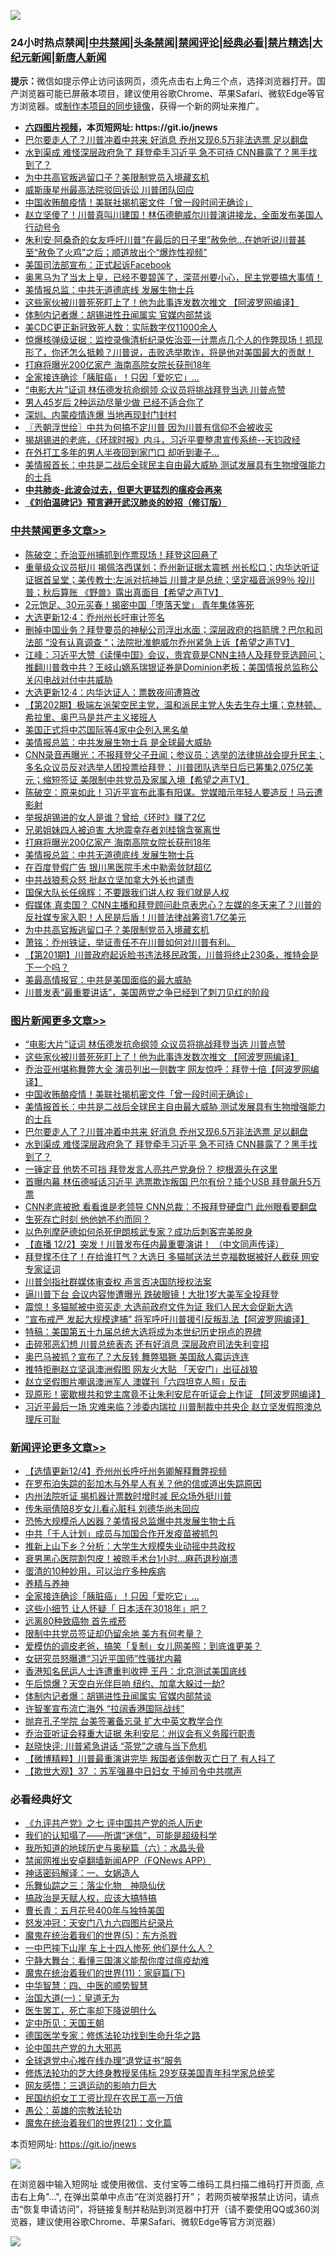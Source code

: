 ![](https://raw.githubusercontent.com/fqnews/bnews/master/64photo/fqnews-qr.jpg)

<div id="tt">
<h3>24小时热点禁闻|<a href="#%E4%B8%AD%E5%85%B1%E7%A6%81%E9%97%BB%E6%9B%B4%E5%A4%9A%E6%96%87%E7%AB%A0">中共禁闻</a>|<a href="#%E5%9B%BE%E7%89%87%E6%96%B0%E9%97%BB%E6%9B%B4%E5%A4%9A%E6%96%87%E7%AB%A0">头条禁闻</a>|<a href="#%E6%96%B0%E9%97%BB%E8%AF%84%E8%AE%BA%E6%9B%B4%E5%A4%9A%E6%96%87%E7%AB%A0">禁闻评论|<a href="#%E5%BF%85%E7%9C%8B%E7%BB%8F%E5%85%B8%E5%A5%BD%E6%96%87">经典必看|<a href="/video.md#%E7%A6%81%E7%89%87%E7%B2%BE%E9%80%89">禁片精选</a>|<a href="https://github.com/fqnews/djy/blob/master/gb/nf1351518.md#1">大纪元新闻</a>|<a href="https://github.com/fqnews/ntdtv/blob/master/gb/prog204.md#1">新唐人新闻</a></h3>
<div><b>提示：</b>微信如提示停止访问该网页，须先点击右上角三个点，选择浏览器打开。国产浏览器可能已屏蔽本项目，建议使用谷歌Chrome、苹果Safari、微软Edge等官方浏览器。或<a href="https://github.com/fqnews/bnews/blob/master/%E5%88%B6%E4%BD%9Cgit%E7%A6%81%E9%97%BB%E9%95%9C%E5%83%8F.md">制作本项目的同步镜像</a>，获得一个新的网址来推广。</div>
<ul>
<li><b><a href="http://d1.bdrive.tk/64.mp4" target="_blank">六四图片视频</a>，本页短网址: https://git.io/jnews</b></li>
<li><a href="/topimagenews/20201204/1441733.md">巴尔要走人了？川普冲着中共来 好消息 乔州又现6.5万非法选票 足以翻盘</a></li>
<li><a href="/topimagenews/20201204/1441718.md">水到渠成 难怪深层政府急了 拜登牵手习近平 急不可待 CNN暴露了？黑手找到了？</a></li>
<li><a href="/cbnews/20201204/1441954.md">为中共高官叛逃留口子？美限制党员入境藏玄机</a></li>
<li><a href="/cnnews/20201204/1442038.md">威斯康星州最高法院驳回诉讼 川普团队回应</a></li>
<li><a href="/topimagenews/20201204/1441871.md">中国收贿酿疫情！美联社揭机密文件「曾一段时间无确诊」</a></li>
<li><a href="/bannedvideo/20201204/1441893.md">赵立坚傻了！川普真叫川建国！林伍德鲍威尔川普演讲接龙，全面发布美国人行动号令</a></li>
<li><a href="/worldnews/usa/20201204/1441649.md">朱利安·阿桑奇的女友呼吁川普“在最后的日子里”赦免他…在她听说川普甚至“赦免了火鸡”之后；顺道放出个“爆炸性视频”</a></li>
<li><a href="/cnnews/20201204/1442074.md">美国司法部宣布：正式起诉Facebook</a></li>
<li><a href="/bannedvideo/20201204/1441816.md">奥黑马为了当太上皇，已经不要碧莲了，深蓝州要小心，民主党要搞大事情！</a></li>
<li><a href="/cbnews/20201204/1442037.md">美情报总监：中共无道德底线 发展生物士兵</a></li>
<li><a href="/topimagenews/20201204/1442014.md">这些家伙被川普死死盯上了！他为此事连发数次推文 【阿波罗网编译】</a></li>
<li><a href="/comments/20201204/1441977.md">体制内记者爆：胡锡进性丑闻属实 官媒内部禁谈</a></li>
<li><a href="/cnnews/20201204/1442073.md">美CDC更正新冠致死人数：实际数字仅11000余人</a></li>
<li><a href="/bannedvideo/20201204/1441690.md">惊爆核弹级证据：监控录像清析纪录佐治亚一计票点几个人的作弊现场！抓现形了，你还怎么抵赖？川普说，击败选举欺诈，将是他对美国最大的贡献！</a></li>
<li><a href="/cbnews/20201204/1442043.md">打麻将曝光200亿家产 海南高院女院长获刑18年</a></li>
<li><a href="/comments/20201204/1442044.md">全家接连确诊「胰脏癌」！只因「爱吃它」...</a></li>
<li><a href="/topimagenews/20201204/1442050.md">“电影大片”证词 林伍德发抗命纲领 众议员将挑战拜登当选 川普点赞</a></li>
<li><a href="/health/20201204/1441992.md">男人45岁后 2种运动尽量少做 已经不适合你了</a></li>
<li><a href="/cbnews/20201204/1441827.md">深圳、内蒙疫情连爆 当地再现封门封村</a></li>
<li><a href="/ssgc/20201204/1441730.md">〖兲朝浮世绘〗中共为何搞不定川普 因为川普有信仰不会被收买</a></li>
<li><a href="/bannedvideo/20201204/1441749.md">揭胡锡进的老底，《环球时报》内斗，习近平要整肃宣传系统--天钧政经</a></li>
<li><a href="/funmedia/20201204/1441805.md">在外打工多年的男人半夜回到家门口 却听到妻子…</a></li>
<li><a href="/topimagenews/20201204/1441776.md">美情报首长：中共是二战后全球民主自由最大威胁 测试发展具有生物增强能力的士兵</a></li>
<li><b><a href="/comments/20200211/1275071.md" target="_blank">中共肺炎-此波会过去，但更大更猛烈的瘟疫会再来</a></b></li>
<li><b><a href="/comments/20200207/1272816.md" target="_blank">《刘伯温碑记》预言避开武汉肺炎的妙招（修订版）</a></b></li>
</ul>
</div>

<div class="catlist">
<h3><a href="/cbnews/" target="_blank">中共禁闻</a><span><a href="/cbnews/" target="_blank" rel="nofollow">更多文章>></a></span></h3>
<ul>
<li><a href="/cbnews/20201205/1442249.md" target="_blank">陈破空：乔治亚州捕抓到作票现场！拜登这回悬了</a></li>
<li><a href="/cbnews/20201205/1442225.md" target="_blank">重量级众议员挺川  揭佩洛西谋划；乔州新证据太震撼  州长松口；内华达听证 证据首呈堂；美传教士:左派对抗神旨  川普才是总统；坚定福音派99％ 投川普；秋后算账 《野兽》露出真面目【希望之声TV】</a></li>
<li><a href="/cbnews/20201205/1442222.md" target="_blank">2元饱足、30元买春！揭密中国「堕落天堂」 青年集体等死</a></li>
<li><a href="/cbnews/20201204/1442177.md" target="_blank">大选更新12·4：乔州州长吁审计签名</a></li>
<li><a href="/cbnews/20201204/1442131.md" target="_blank">删掉中国业务？拜登要员的神秘公司浮出水面；深层政府的挡箭牌？巴尔和司法部 &#8220;没有认真调查 &#8220;；法院批准鲍威尔乔州紧急上诉【希望之声TV】</a></li>
<li><a href="/cbnews/20201204/1442130.md" target="_blank">江峰：习近平大赞《读懂中国》会议，贵宾竟是CNN主持人及拜登竞选顾问；推翻川普救中共？王岐山嫡系瑞银证券是Dominion老板；美国情报总监称公关闪电战对付中共威胁</a></li>
<li><a href="/cbnews/20201204/1442107.md" target="_blank">大选更新12·4：内华达证人：票数夜间遭篡改</a></li>
<li><a href="/cbnews/20201204/1442106.md" target="_blank">【第202期】极端左派架空民主党，温和派民主党人失去生存土壤；克林顿、希拉里、奥巴马是共产主义接班人</a></li>
<li><a href="/cbnews/20201204/1442099.md" target="_blank">美国正式将中芯国际等4家中企列入黑名单</a></li>
<li><a href="/cbnews/20201204/1442098.md" target="_blank">美情报总监：中共发展生物士兵 是全球最大威胁</a></li>
<li><a href="/cbnews/20201204/1442090.md" target="_blank">CNN录音再曝光：不报拜登父子丑闻；参议员：选举的法律挑战会提升民主；多名众议员反对选举人团投票给拜登； 川普团队选举日后已筹集2.075亿美元；缩短签证 美限制中共党员及家属入境【希望之声TV】</a></li>
<li><a href="/cbnews/20201204/1442087.md" target="_blank">陈破空：原来如此！习近平宣布此事有阳谋。党媒暗示年轻人要造反！马云遭影射</a></li>
<li><a href="/cbnews/20201204/1442064.md" target="_blank">举报胡锡进的女人是谁？曾给《环时》赚了2亿</a></li>
<li><a href="/cbnews/20201204/1442051.md" target="_blank">兄弟姐妹四人被迫害 大地震幸存者刘桂锦含冤离世</a></li>
<li><a href="/cbnews/20201204/1442043.md" target="_blank">打麻将曝光200亿家产 海南高院女院长获刑18年</a></li>
<li><a href="/cbnews/20201204/1442037.md" target="_blank">美情报总监：中共无道德底线 发展生物士兵</a></li>
<li><a href="/cbnews/20201204/1441982.md" target="_blank">在百度登假广告 银川黑医院手术中勒索敛财超亿</a></li>
<li><a href="/cbnews/20201204/1441966.md" target="_blank">中共战狼惹众怒 批赵立坚加拿大外长也谴责</a></li>
<li><a href="/cbnews/20201204/1441965.md" target="_blank">国保大队长任绵辉：不要跟我们讲人权 我们就是人权</a></li>
<li><a href="/cbnews/20201204/1441955.md" target="_blank">假媒体 真卖国？ CNN主播和拜登顾问赴京表忠心？左媒的冬天来了？川普的反社媒专家入职！人民是后盾！川普法律战筹资1.7亿美元</a></li>
<li><a href="/cbnews/20201204/1441954.md" target="_blank">为中共高官叛逃留口子？美限制党员入境藏玄机</a></li>
<li><a href="/cbnews/20201204/1441939.md" target="_blank">萧铭：乔州铁证，举证责任不在川普如何对川普有利。</a></li>
<li><a href="/cbnews/20201204/1441935.md" target="_blank">【第201期】川普政府起诉脸书违法移民政策，川普将终止230条，推特会是下一个吗？</a></li>
<li><a href="/cbnews/20201204/1441931.md" target="_blank">美最高情报官：中共是美国面临的最大威胁</a></li>
<li><a href="/cbnews/20201204/1441868.md" target="_blank">川普发表“最重要讲话”，美国两党之争已经到了刺刀见红的阶段</a></li>

</ul>
</div>
<div class="catlist">
<h3><a href="/topimagenews/" target="_blank">图片新闻</a><span><a href="/topimagenews/" target="_blank" rel="nofollow">更多文章>></a></span></h3>
<ul>
<li><a href="/topimagenews/20201204/1442050.md" target="_blank">“电影大片”证词 林伍德发抗命纲领 众议员将挑战拜登当选 川普点赞</a></li>
<li><a href="/topimagenews/20201204/1442014.md" target="_blank">这些家伙被川普死死盯上了！他为此事连发数次推文 【阿波罗网编译】</a></li>
<li><a href="/topimagenews/20201204/1441990.md" target="_blank">乔治亚州堪称舞弊大全 演员列出一则数字 网友惊呼：拜登十倍【阿波罗网编译】</a></li>
<li><a href="/topimagenews/20201204/1441871.md" target="_blank">中国收贿酿疫情！美联社揭机密文件「曾一段时间无确诊」</a></li>
<li><a href="/topimagenews/20201204/1441776.md" target="_blank">美情报首长：中共是二战后全球民主自由最大威胁 测试发展具有生物增强能力的士兵</a></li>
<li><a href="/topimagenews/20201204/1441733.md" target="_blank">巴尔要走人了？川普冲着中共来 好消息 乔州又现6.5万非法选票 足以翻盘</a></li>
<li><a href="/topimagenews/20201204/1441718.md" target="_blank">水到渠成 难怪深层政府急了 拜登牵手习近平 急不可待 CNN暴露了？黑手找到了？</a></li>
<li><a href="/topimagenews/20201204/1441655.md" target="_blank">一锤定音 他势不可挡 拜登发言人亮共产党身份？ 挖根源头在这里</a></li>
<li><a href="/topimagenews/20201203/1441592.md" target="_blank">首曝内幕 林伍德喊话习近平 选票欺诈叛国 巴尔有份？插个USB 拜登飙升5万票</a></li>
<li><a href="/topimagenews/20201203/1441549.md" target="_blank">CNN老底被掀 看看谁是老领导 CNN总裁：不报拜登硬盘门 此州眼看要翻盘</a></li>
<li><a href="/topimagenews/20201203/1441487.md" target="_blank">生死存亡时刻 他他她不约而同？</a></li>
<li><a href="/topimagenews/20201203/1441323.md" target="_blank">以色列摩萨德如何杀死伊朗核武专家？成功后刺客完美脱身</a></li>
<li><a href="/comments/20201203/1441124.md" target="_blank">【直播 12/2】突发！川普发布任内最重要演讲！ （中文同声传译）</a></li>
<li><a href="/topimagenews/20201203/1441093.md" target="_blank">拜登撑不住了！在给谁打气？大选日 多猫腻送法兰克福数据被好人截获 网安专家证词</a></li>
<li><a href="/topimagenews/20201203/1441065.md" target="_blank">川普剑指社群媒体审查权 声言否决国防授权法案</a></li>
<li><a href="/topimagenews/20201203/1441064.md" target="_blank">逼川普下台 会议内容惨遭曝光 跌破眼镜！大批1岁大美军全投拜登</a></li>
<li><a href="/topimagenews/20201202/1440845.md" target="_blank">震惊！多猫腻被中资买走 大选前政府文件为证 我们人民大会促新大选</a></li>
<li><a href="/topimagenews/20201202/1440808.md" target="_blank">“宣布戒严 发起大规模逮捕&#8221; 将军呼吁川普援引反叛乱法【阿波罗网编译】</a></li>
<li><a href="/comments/20201202/1440697.md" target="_blank">特稿：美国第五十九届总统大选将成为本世纪历史拐点的界碑</a></li>
<li><a href="/topimagenews/20201202/1440468.md" target="_blank">击碎邪恶幻想 川普总统表态 还有好消息 深层政府司法失利变招</a></li>
<li><a href="/topimagenews/20201202/1440425.md" target="_blank">奥巴马被抓？宣布了？大反转 舞弊猖獗 美国敌人霉运连连</a></li>
<li><a href="/topimagenews/20201202/1440424.md" target="_blank">推特拒删赵立坚讽澳洲假图 网友火大贴 「天安门」出征战狼</a></li>
<li><a href="/topimagenews/20201202/1440414.md" target="_blank">赵立坚假图片嘲讽澳洲军人 澳媒刊「六四坦克人照」反击</a></li>
<li><a href="/topimagenews/20201201/1440268.md" target="_blank">现原形！密歇根共和党主席竟不让朱利安尼在听证会上作证 【阿波罗网编译】</a></li>
<li><a href="/topimagenews/20201201/1440232.md" target="_blank">习近平最后一场 灾难来临？涉委内瑞拉 川普制裁中共央企 赵立坚发假照澳总理斥可耻</a></li>

</ul>
</div>
<div class="catlist">
<h3><a href="/comments/" target="_blank">新闻评论</a><span><a href="/comments/" target="_blank" rel="nofollow">更多文章>></a></span></h3>
<ul>
<li><a href="/comments/20201205/1442247.md" target="_blank">【选情更新12/4】乔州州长呼吁州务卿解释舞弊视频</a></li>
<li><a href="/comments/20201205/1442226.md" target="_blank">在罗布泊失踪的彭加木与外星人有关？他的信或道出失踪原因</a></li>
<li><a href="/comments/20201204/1442133.md" target="_blank">内州法院听证 揭机器计票数时增时减 民众场外挺川普</a></li>
<li><a href="/comments/20201204/1442132.md" target="_blank">传朱丽倩陪8岁女儿看心脏科 刘德华尚未回应</a></li>
<li><a href="/comments/20201204/1442095.md" target="_blank">恐怖大规模杀人凶器？美情报总监爆中共发展生物士兵</a></li>
<li><a href="/comments/20201204/1442086.md" target="_blank">中共「千人计划」成员与加国合作开发疫苗被抓包</a></li>
<li><a href="/comments/20201204/1442077.md" target="_blank">推新上山下乡？分析：大学生大规模失业动摇中共政权</a></li>
<li><a href="/comments/20201204/1442048.md" target="_blank">衰男黑心医院割包皮！被晾手术台1小时…麻药退秒崩溃</a></li>
<li><a href="/comments/20201204/1442047.md" target="_blank">蛋清的10种妙用，可以治疗多种疾病</a></li>
<li><a href="/comments/20201204/1442045.md" target="_blank">养精与养神</a></li>
<li><a href="/comments/20201204/1442044.md" target="_blank">全家接连确诊「胰脏癌」！只因「爱吃它」&#8230;</a></li>
<li><a href="/comments/20201204/1442040.md" target="_blank">这些小细节 让人怀疑「 日本活在3018年」吧？</a></li>
<li><a href="/comments/20201204/1442039.md" target="_blank">远离80种致癌物 首先戒菸</a></li>
<li><a href="/comments/20201204/1442031.md" target="_blank">限制中共党员签证却仍留余地 美方有何考量？</a></li>
<li><a href="/comments/20201204/1442030.md" target="_blank">爱模仿的调皮老爸，搞笑「复制」女儿网美照：到底谁更美？</a></li>
<li><a href="/comments/20201204/1442024.md" target="_blank">女研究员怒曝遭“习近平国师”性骚扰内幕</a></li>
<li><a href="/comments/20201204/1442023.md" target="_blank">香港知名民运人士连遭重判收押 王丹：北京测试美国底线</a></li>
<li><a href="/comments/20201204/1442022.md" target="_blank">午后惊爆？天空白光伴巨响 纽约、加拿大躲过一劫?</a></li>
<li><a href="/comments/20201204/1441977.md" target="_blank">体制内记者爆：胡锡进性丑闻属实 官媒内部禁谈</a></li>
<li><a href="/comments/20201204/1441976.md" target="_blank">许智峯宣布流亡海外 “拉阔香港国际战线”</a></li>
<li><a href="/comments/20201204/1441975.md" target="_blank">抛弃孔子学院 台美签署备忘录 扩大中英文教学合作</a></li>
<li><a href="/comments/20201204/1441962.md" target="_blank">乔治亚听证会释重大证据 朱利安尼：州议会有义务履行职责</a></li>
<li><a href="/comments/20201204/1441940.md" target="_blank">赵晓快评: 川普紧急讲话 “茶党”之魂与当下危机</a></li>
<li><a href="/comments/20201204/1441934.md" target="_blank">【微博精粹】川普最重演讲完毕 叛国者该倒数灭亡日了 有人抖了</a></li>
<li><a href="/comments/20201204/1441903.md" target="_blank">【欺世大观】37 ：苏军强暴中日妇女 干掉司令中共噤声</a></li>

</ul>
</div>

<div class="catlist">
<h3>必看经典好文</h3>
<ul>
<li><a href="/bookonline/20131116/201048.md" target="_blank">《九评共产党》之七 评中国共产党的杀人历史</a></li>
<li><a href="/sohnews/20161029/607205.md" target="_blank">我们的认知塌了——所谓“迷信”，可能是超级科学</a></li>
<li><a href="/cbnews/20171115/856086.md" target="_blank">我所知道的地球历史与奥秘篇（六）：水晶头骨</a></li>
<li><a href="/comments/20200503/1322531.md" target="_blank">禁闻网推出安卓翻墙新闻APP（FQNews APP）</a></li>
<li><a href="/comments/20200609/1342224.md" target="_blank">神话密码解译：一、女娲造人</a></li>
<li><a href="/tculture/20190101/1056889.md" target="_blank">乐舞仙踪之三：落尘化物　神隐仙伏</a></li>
<li><a href="/comments/20200814/1379994.md" target="_blank">搞政治是天赋人权，应该大搞特搞</a></li>
<li><a href="/comments/20200713/1359796.md" target="_blank">曹长青：五月花号400年与独特美国</a></li>
<li><a href="/comments/20200604/783200.md" target="_blank">怒发冲冠：天安门八九六四图片纪录片</a></li>
<li><a href="/topimagenews/20180524/946967.md" target="_blank">魔鬼在统治着我们的世界(5)：东方杀戮</a></li>
<li><a href="/cbnews/20200611/1343057.md" target="_blank">一中巴摔下山崖 车上十四人惨死 他们是什么人？</a></li>
<li><a href="/comments/20200527/1273654.md" target="_blank">宁静大舞台：看懂三国演义能帮你度过瘟疫劫难</a></li>
<li><a href="/topimagenews/20180530/950691.md" target="_blank">魔鬼在统治着我们的世界(11)：家庭篇(下)</a></li>
<li><a href="/comments/20200605/783247.md" target="_blank">中华智慧：四、中医的顺势智慧</a></li>
<li><a href="/cbnews/20180307/911097.md" target="_blank">治国大道(一)：皇道无为</a></li>
<li><a href="/sohnews/20150904/445868.md" target="_blank">医生罢工，死亡率却下降说明什么</a></li>
<li><a href="/tculture/xiulian/20151111/470021.md" target="_blank">定中所见：天国王朝</a></li>
<li><a href="/comments/20200607/783186.md" target="_blank">德国医学专家：修炼法轮功找到生命升华之路</a></li>
<li><a href="/comments/20200717/1361899.md" target="_blank">论中国共产党的九大邪恶</a></li>
<li><a href="/cbnews/20200819/1382346.md" target="_blank">全球退党中心推在线办理“退党证书”服务</a></li>
<li><a href="/comments/20190517/1129285.md" target="_blank">修炼法轮功的芝大终身教授吴伟标 29岁获美国青年科学家总统奖</a></li>
<li><a href="/cbnews/20200126/1265515.md" target="_blank">网友感悟：三退运动的影响力巨大</a></li>
<li><a href="/lifebaike/20200515/1328783.md" target="_blank">民国纺织女工工资比现在农民工高一万倍</a></li>
<li><a href="/comments/20200313/1292991.md" target="_blank">愚公：英雄的宗教法轮功</a></li>
<li><a href="/comments/20180802/980476.md" target="_blank">魔鬼在统治着我们的世界(21)：文化篇</a></li>

</ul>
</div>

本页短网址: https://git.io/jnews

![](https://raw.githubusercontent.com/fqnews/bnews/master/64photo/fqnews-qr.jpg)

在浏览器中输入短网址 或使用微信、支付宝等二维码工具扫描二维码打开页面, 点击右上角"...", 在弹出菜单中点击“在浏览器打开”； 若网页被举报禁止访问，请点击“恢复申请访问”，将链接复制并粘贴到浏览器中打开（请不要使用QQ或360浏览器，建议使用谷歌Chrome、苹果Safari、微软Edge等官方浏览器）

![](https://raw.githubusercontent.com/fqnews/bnews/master/64photo/wx.jpg)